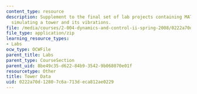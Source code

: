 ```yaml
---
content_type: resource
description: Supplement to the final set of lab projects containing MATLAB files for
  simulating a tower and its vibrations.
file: /media/courses/2-004-dynamics-and-control-ii-spring-2008/0222a70d12807c6a713deca812ae0229_TowerData.zip
file_type: application/zip
learning_resource_types:
- Labs
ocw_type: OCWFile
parent_title: Labs
parent_type: CourseSection
parent_uid: 8be49c35-d622-84b9-3542-9b068070e01f
resourcetype: Other
title: Tower Data
uid: 0222a70d-1280-7c6a-713d-eca812ae0229
---
```

